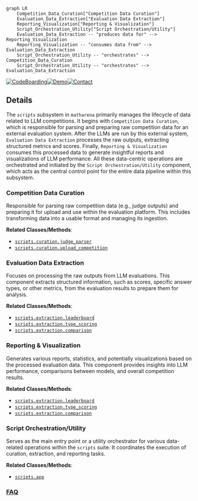 ```mermaid
graph LR
    Competition_Data_Curation["Competition Data Curation"]
    Evaluation_Data_Extraction["Evaluation Data Extraction"]
    Reporting_Visualization["Reporting & Visualization"]
    Script_Orchestration_Utility["Script Orchestration/Utility"]
    Evaluation_Data_Extraction -- "produces data for" --> Reporting_Visualization
    Reporting_Visualization -- "consumes data from" --> Evaluation_Data_Extraction
    Script_Orchestration_Utility -- "orchestrates" --> Competition_Data_Curation
    Script_Orchestration_Utility -- "orchestrates" --> Evaluation_Data_Extraction
```

[![CodeBoarding](https://img.shields.io/badge/Generated%20by-CodeBoarding-9cf?style=flat-square)](https://github.com/CodeBoarding/GeneratedOnBoardings)[![Demo](https://img.shields.io/badge/Try%20our-Demo-blue?style=flat-square)](https://www.codeboarding.org/demo)[![Contact](https://img.shields.io/badge/Contact%20us%20-%20contact@codeboarding.org-lightgrey?style=flat-square)](mailto:contact@codeboarding.org)

## Details

The `scripts` subsystem in `matharena` primarily manages the lifecycle of data related to LLM competitions. It begins with `Competition Data Curation`, which is responsible for parsing and preparing raw competition data for an external evaluation system. After the LLMs are run by this external system, `Evaluation Data Extraction` processes the raw outputs, extracting structured metrics and scores. Finally, `Reporting & Visualization` consumes this processed data to generate insightful reports and visualizations of LLM performance. All these data-centric operations are orchestrated and initiated by the `Script Orchestration/Utility` component, which acts as the central control point for the entire data pipeline within this subsystem.

### Competition Data Curation
Responsible for parsing raw competition data (e.g., judge outputs) and preparing it for upload and use within the evaluation platform. This includes transforming data into a usable format and managing its ingestion.


**Related Classes/Methods**:

- <a href="https://github.com/eth-sri/matharena/blob/main/scripts/curation/judge_parser.py" target="_blank" rel="noopener noreferrer">`scripts.curation.judge_parser`</a>
- <a href="https://github.com/eth-sri/matharena/blob/main/scripts/curation/upload_competition.py" target="_blank" rel="noopener noreferrer">`scripts.curation.upload_competition`</a>


### Evaluation Data Extraction
Focuses on processing the raw outputs from LLM evaluations. This component extracts structured information, such as scores, specific answer types, or other metrics, from the evaluation results to prepare them for analysis.


**Related Classes/Methods**:

- <a href="https://github.com/eth-sri/matharena/blob/main/scripts/extraction/leaderboard.py" target="_blank" rel="noopener noreferrer">`scripts.extraction.leaderboard`</a>
- <a href="https://github.com/eth-sri/matharena/blob/main/scripts/extraction/type_scoring.py" target="_blank" rel="noopener noreferrer">`scripts.extraction.type_scoring`</a>
- <a href="https://github.com/eth-sri/matharena/blob/main/scripts/extraction/comparison.py" target="_blank" rel="noopener noreferrer">`scripts.extraction.comparison`</a>


### Reporting & Visualization
Generates various reports, statistics, and potentially visualizations based on the processed evaluation data. This component provides insights into LLM performance, comparisons between models, and overall competition results.


**Related Classes/Methods**:

- <a href="https://github.com/eth-sri/matharena/blob/main/scripts/extraction/leaderboard.py" target="_blank" rel="noopener noreferrer">`scripts.extraction.leaderboard`</a>
- <a href="https://github.com/eth-sri/matharena/blob/main/scripts/extraction/type_scoring.py" target="_blank" rel="noopener noreferrer">`scripts.extraction.type_scoring`</a>
- <a href="https://github.com/eth-sri/matharena/blob/main/scripts/extraction/comparison.py" target="_blank" rel="noopener noreferrer">`scripts.extraction.comparison`</a>


### Script Orchestration/Utility
Serves as the main entry point or a utility orchestrator for various data-related operations within the `scripts` suite. It coordinates the execution of curation, extraction, and reporting tasks.


**Related Classes/Methods**:

- <a href="https://github.com/eth-sri/matharena/blob/main/scripts/app.py" target="_blank" rel="noopener noreferrer">`scripts.app`</a>




### [FAQ](https://github.com/CodeBoarding/GeneratedOnBoardings/tree/main?tab=readme-ov-file#faq)
